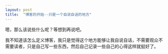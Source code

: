 ```yaml
---
layout: post
title:  "博客的开始--只是一个自说自话的地方"
---
```


嗯，那么该说些什么呢？等想到再说吧。

我不知道该怎么定义博客，我只是觉得这个地方能够让我自说自话，不需要观众不需要读者，只是自己写一些东西，然后自己记录一些自己的心得这样就挺好了。


